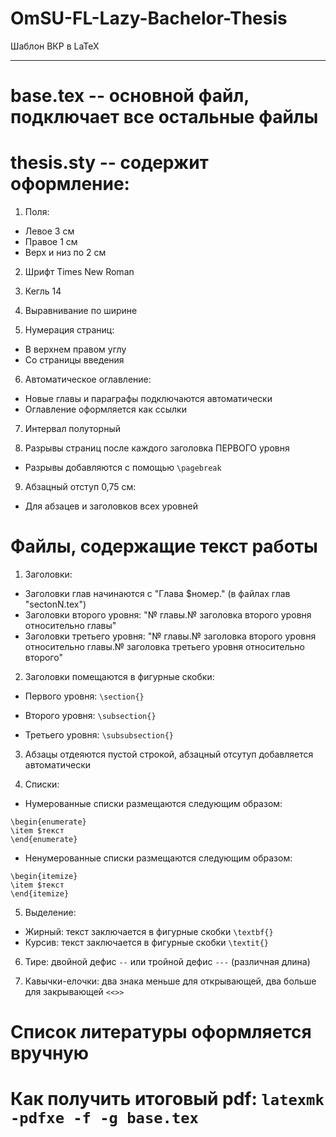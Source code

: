 # OmSU-FL-Lazy-Bachelor-Thesis
Шаблон ВКР в LaTeX

__________________

# base.tex -- основной файл, подключает все остальные файлы

# thesis.sty -- содержит оформление:

1. Поля:

* Левое 3 см
* Правое 1 см
* Верх и низ по 2 см

2. Шрифт Times New Roman

3. Кегль 14

4. Выравнивание по ширине

5. Нумерация страниц:

* В верхнем правом углу
* Со страницы введения

6. Автоматическое оглавление:

* Новые главы и параграфы подключаются автоматически
* Оглавление оформляется как ссылки

7. Интервал полуторный

8. Разрывы страниц после каждого заголовка ПЕРВОГО уровня

* Разрывы добавляются с помощью `\pagebreak`

9. Абзацный отступ 0,75 см:

* Для абзацев и заголовков всех уровней

# Файлы, содержащие текст работы

1. Заголовки:

* Заголовки глав начинаются с "Глава $номер." (в файлах глав "sectonN.tex")
* Заголовки второго уровня: "№ главы.№ заголовка второго уровня относительно главы"
* Заголовки третьего уровня: "№ главы.№ заголовка второго уровня относительно главы.№ заголовка третьего уровня относительно второго"

2. Заголовки помещаются в фигурные скобки:

* Первого уровня: `\section{}`

* Второго уровня: `\subsection{}`

* Третьего уровня: `\subsubsection{}`

3. Абзацы отдеяются пустой строкой, абзацный отсутуп добавляется автоматически

4. Списки:

* Нумерованные списки размещаются следующим образом:

```
\begin{enumerate}
\item $текст
\end{enumerate}
```

* Ненумерованные списки размещаются следующим образом:

```
\begin{itemize}
\item $текст
\end{itemize}
```
5. Выделение:

* Жирный: текст заключается в фигурные скобки `\textbf{}`
* Курсив: текст заключается в фигурные скобки `\textit{}`

6. Тире: двойной дефис `--` или тройной дефис `---` (различная длина)

7. Кавычки-елочки: два знака меньше для открывающей, два больше для закрывающей `<<>>`

# Список литературы оформляется вручную

# Как получить итоговый pdf: `latexmk -pdfxe -f -g base.tex`

